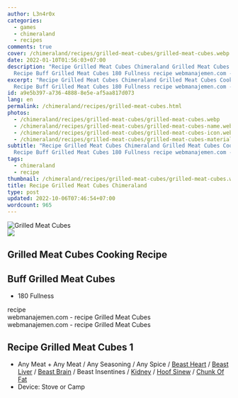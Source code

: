 ```yaml
---
author: L3n4r0x
categories:
  - games
  - chimeraland
  - recipes
comments: true
cover: /chimeraland/recipes/grilled-meat-cubes/grilled-meat-cubes.webp
date: 2022-01-10T01:56:03+07:00
description: "Recipe Grilled Meat Cubes Chimeraland Grilled Meat Cubes Cooking
  Recipe Buff Grilled Meat Cubes 180 Fullness recipe webmanajemen.com - "
excerpt: "Recipe Grilled Meat Cubes Chimeraland Grilled Meat Cubes Cooking
  Recipe Buff Grilled Meat Cubes 180 Fullness recipe webmanajemen.com - "
id: a9e5b397-a736-4888-8e5e-af5aa817d073
lang: en
permalink: /chimeraland/recipes/grilled-meat-cubes.html
photos:
  - /chimeraland/recipes/grilled-meat-cubes/grilled-meat-cubes.webp
  - /chimeraland/recipes/grilled-meat-cubes/grilled-meat-cubes-name.webp
  - /chimeraland/recipes/grilled-meat-cubes/grilled-meat-cubes-icon.webp
  - /chimeraland/recipes/grilled-meat-cubes/grilled-meat-cubes-material.webp
subtitle: "Recipe Grilled Meat Cubes Chimeraland Grilled Meat Cubes Cooking
  Recipe Buff Grilled Meat Cubes 180 Fullness recipe webmanajemen.com - "
tags:
  - chimeraland
  - recipe
thumbnail: /chimeraland/recipes/grilled-meat-cubes/grilled-meat-cubes.webp
title: Recipe Grilled Meat Cubes Chimeraland
type: post
updated: 2022-10-06T07:46:54+07:00
wordcount: 965
---
```


<link
  rel="stylesheet"
  href="https://rawcdn.githack.com/dimaslanjaka/Web-Manajemen/870a349/css/bootstrap-5-3-0-alpha3-wrapper.css"
/>
<section id="bootstrap-wrapper">
  <div data-bs-theme="dark">
    <div class="card mb-2">
      <div class="card-body">
        <div class="row g-0">
          <div class="col-sm-4 position-relative mb-2">
            <img
              src="https://www.webmanajemen.com/chimeraland/recipes/grilled-meat-cubes/grilled-meat-cubes-material.webp"
              class="card-img fit-cover w-100 h-100"
              alt="Grilled Meat Cubes"
              data-fancybox="true"
            />
          </div>
          <div class="col-sm-8 mb-2">
            <div class="card-body">
              <div class="d-flex flex-row align-items-center mb-3">
                <img
                  class="d-inline-block me-2"
                  src="https://www.webmanajemen.com/chimeraland/recipes/grilled-meat-cubes/grilled-meat-cubes-icon.webp"
                  width="auto"
                  height="auto"
                  style="vertical-align: middle"
                />
                <h2 class="fs-5">Grilled Meat Cubes Cooking Recipe</h2>
              </div>
              <h2 class="card-title fs-5">Buff Grilled Meat Cubes</h2>
              <div class="card-text">
                <ul>
                  <li>180 Fullness</li>
                </ul>
              </div>
              <span class="badge rounded-pill">recipe</span>
            </div>
            <div class="card-footer text-end text-muted mt-auto">
              webmanajemen.com - recipe Grilled Meat Cubes
            </div>
          </div>
        </div>
      </div>
      <div class="card-footer text-end text-muted">
        webmanajemen.com - recipe Grilled Meat Cubes
      </div>
    </div>
    <div class="row mb-2">
      <div class="col-12 col-lg-6 recipe-item mb-2">
        <div class="card">
          <div class="card-body">
            <h2 class="card-title fs-5">Recipe Grilled Meat Cubes 1</h2>
            <div class="card-text">
              <ul>
                <li>
                  Any Meat<span> + </span>Any Meat<span> / </span>Any
                  Seasoning<span> / </span>Any Spice<span> / </span
                  ><a
                    class="text-decoration-none text-primary"
                    href="/chimeraland/materials/beast-heart.html"
                    >Beast Heart</a
                  ><span> / </span
                  ><a
                    class="text-decoration-none text-primary"
                    href="/chimeraland/materials/beast-liver.html"
                    >Beast Liver</a
                  ><span> / </span
                  ><a
                    class="text-decoration-none text-primary"
                    href="/chimeraland/materials/beast-brain.html"
                    >Beast Brain</a
                  ><span> / </span>Beast Insentines<span> / </span
                  ><a
                    class="text-decoration-none text-primary"
                    href="/chimeraland/materials/kidney.html"
                    >Kidney</a
                  ><span> / </span
                  ><a
                    class="text-decoration-none text-primary"
                    href="/chimeraland/materials/hoof-sinew.html"
                    >Hoof Sinew</a
                  ><span> / </span
                  ><a
                    class="text-decoration-none text-primary"
                    href="/chimeraland/materials/chunk-of-fat.html"
                    >Chunk Of Fat</a
                  >
                </li>
                <li>Device: Stove or Camp</li>
              </ul>
            </div>
          </div>
        </div>
      </div>
    </div>
  </div>
</section>